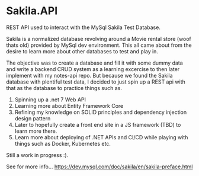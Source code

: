 # Sakila.API
REST API used to interact with the MySql Sakila Test Database.

Sakila is a normalized database revolving around a Movie rental store (woof thats old) provided by MySql dev environment. 
This all came about from the desire to learn more about other databases to test and play in. 

The objective was to create a database and fill it with some dummy data and write a backend CRUD system as a learning excercise to then later implement with my notes-api repo. 
But because we found the Sakila database with plentiful test data, I decided to just spin up a REST api with that as the database to practice things such as.
  1) Spinning up a .net 7 Web API
  2) Learning more about Entity Framework Core
  3) Refining my knowledge on SOLID principles and dependency injection design pattern
  4) Later to hopefully create a front end site in a JS framework (TBD) to learn more there.
  5) Learn more about deploying of .NET APIs and CI/CD while playing with things such as Docker, Kubernetes etc.

Still a work in progress :).

See for more info...
https://dev.mysql.com/doc/sakila/en/sakila-preface.html


